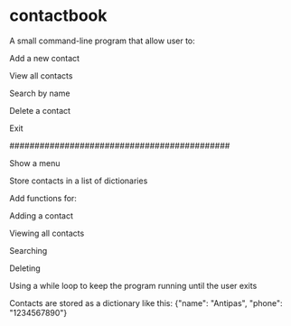 # contactbook

A small command-line program that allow user to:

Add a new contact

View all contacts

Search by name

Delete a contact

Exit

############################################

Show a menu

Store contacts in a list of dictionaries

Add functions for:

Adding a contact

Viewing all contacts

Searching

Deleting

Using a while loop to keep the program running until the user exits


Contacts are stored as a dictionary like this:
{"name": "Antipas", "phone": "1234567890"}
